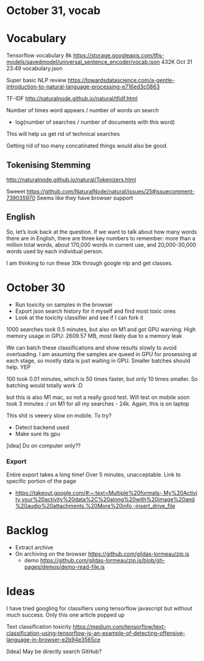 # October 31, vocab

# Vocabulary

Tensorflow vocabulary 8k https://storage.googleapis.com/tfjs-models/savedmodel/universal_sentence_encoder/vocab.json
432K Oct 31 23:49 vocabulary.json

Super basic NLP review https://towardsdatascience.com/a-gentle-introduction-to-natural-language-processing-e716ed3c0863

TF-IDF
http://naturalnode.github.io/natural/tfidf.html

Number of times word appears / number of words un search

- log(number of searches / number of documents with this word)

This will help us get rid of technical searches

Getting rid of too many concatinated things would also be good.

## Tokenising Stemming

http://naturalnode.github.io/natural/Tokenizers.html

Sweeet https://github.com/NaturalNode/natural/issues/25#issuecomment-739035970
Seems like they have browser support

## English

So, let’s look back at the question. If we want to talk about how many words there are in English, there are three key numbers to remember: more than a million total words, about 170,000 words in current use, and 20,000-30,000 words used by each individual person.

I am thinking to run these 30k through google nlp and get classes.

# October 30

- Run toxicity on samples in the browser
- Export json search history for it myself and find most toxic ones
- Look at the toxicity classifier and see if I can fork it

1000 searches took 0.5 minutes, but also on M1 and
got GPU warning: High memory usage in GPU: 2609.57 MB, most likely due to a memory leak

We can batch these classifications and show results slowly to avoid overloading. I am assuming the samples are queed in GPU for prosessing at each stage, so mostly data is just waiting in GPU.
Smaller batches should help. YEP

100 took 0.01 minutes, which is 50 times faster, but only 10 times smaller. So batching would totally work :D

but this is also M1 mac, so not a really good test. Will test on mobile soon
took 3 minutes :/ on M1 for all my searches - 24k. Again, this is on laptop

This shit is veeery slow on mobile.
To try?

- Detect backend used
- Make sure its gpu

[idea] Do on computer only??

### Export

Entire export takes a long time! Over 5 minutes, unacceptable.
Link to specific portion of the page

- https://takeout.google.com/#:~:text=Multiple%20formats-,My%20Activity,your%20activity%20data%2C%20along%20with%20image%20and%20audio%20attachments.%20More%20info,-insert_drive_file

# Backlog

- Extract archive
- On archiving on the browser https://github.com/gildas-lormeau/zip.js
  - demo https://github.com/gildas-lormeau/zip.js/blob/gh-pages/demos/demo-read-file.js

# Ideas

I have tried googling for classifiers using tensorflow javascript but without much success. Only this one article popped up

Text classification toxicity
https://medium.com/tensorflow/text-classification-using-tensorflow-js-an-example-of-detecting-offensive-language-in-browser-e2b94e3565ce

[Idea] May be directly search GitHub?
